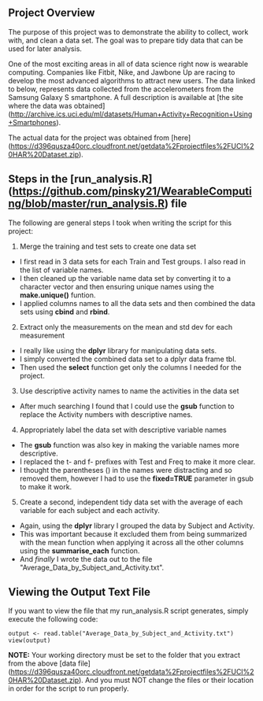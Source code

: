 
## Project Overview
The purpose of this project was to demonstrate the ability to collect, work with, and clean a data set. The goal was to prepare tidy data that can be used for later analysis.

One of the most exciting areas in all of data science right now is wearable computing. Companies like Fitbit, Nike, and Jawbone Up are racing to develop the most advanced algorithms to attract new users. The data linked to below, represents data collected from the accelerometers from the Samsung Galaxy S smartphone. A full description is available at [the site where the data was obtained] (http://archive.ics.uci.edu/ml/datasets/Human+Activity+Recognition+Using+Smartphones).

The actual data for the project was obtained from [here] (https://d396qusza40orc.cloudfront.net/getdata%2Fprojectfiles%2FUCI%20HAR%20Dataset.zip).

## Steps in the [run_analysis.R] (https://github.com/pinsky21/WearableComputing/blob/master/run_analysis.R) file

The following are general steps I took when writing the script for this project:

1. Merge the training and test sets to create one data set
  + I first read in 3 data sets for each Train and Test groups. I also read in the list of variable names.
  + I then cleaned up the variable name data set by converting it to a character vector and then ensuring unique names using the **make.unique()** funtion.
  + I applied columns names to all the data sets and then combined the data sets using **cbind** and **rbind**.        
2. Extract only the measurements on the mean and std dev for each measurement
  + I really like using the **dplyr** library for manipulating data sets.
  + I simply converted the combined data set to a dplyr data frame tbl.
  + Then used the **select** function get only the columns I needed for the project.
3. Use descriptive activity names to name the activities in the data set
  + After much searching I found that I could use the **gsub** function to replace the Activity numbers with descriptive names.
4. Appropriately label the data set with descriptive variable names
  + The **gsub** function was also key in making the variable names more descriptive.
  + I replaced the t- and f- prefixes with Test and Freq to make it more clear.
  + I thought the parentheses () in the names were distracting and so removed them, however I had to use the **fixed=TRUE** parameter in gsub to make it work.
5. Create a second, independent tidy data set with the average of each variable for each subject and each activity.
  + Again, using the **dplyr** library I grouped the data by Subject and Activity.
  + This was important because it excluded them from being summarized with the mean function when applying it across all the other columns using the **summarise_each** function.
  + And *finally* I wrote the data out to the file "Average_Data_by_Subject_and_Activity.txt".

## Viewing the Output Text File

If you want to view the file that my run_analysis.R script generates, simply execute the following code:


```{r}
output <- read.table("Average_Data_by_Subject_and_Activity.txt")
view(output)
```

**NOTE:** Your working directory must be set to the folder that you extract from the above [data file] (https://d396qusza40orc.cloudfront.net/getdata%2Fprojectfiles%2FUCI%20HAR%20Dataset.zip). And you must NOT change the files or their location in order for the script to run properly.
